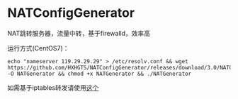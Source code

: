 # NATConfigGenerator

NAT跳转服务器，流量中转，基于firewalld，效率高

运行方式(CentOS7)：
```
echo "nameserver 119.29.29.29" > /etc/resolv.conf && wget https://github.com/HXHGTS/NATConfigGenerator/releases/download/3.0/NATGenerator -O NATGenerator && chmod +x NATGenerator && ./NATGenerator
```
如需基于iptables转发请使用[这个](https://hxhgts.icu/NATConfigGenerator-iptables)
